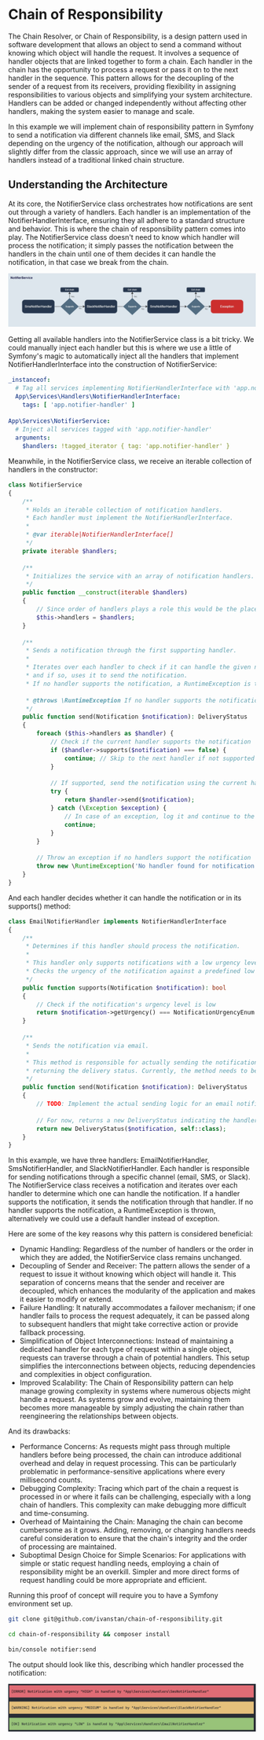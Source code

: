# Chain of Responsibility

The Chain Resolver, or Chain of Responsibility, is a design pattern used in software development that allows an object
to send a command without knowing which object will handle the request. It involves a sequence of handler objects that
are linked together to form a chain. Each handler in the chain has the opportunity to process a request or pass it on to
the next handler in the sequence. This pattern allows for the decoupling of the sender of a request from its receivers,
providing flexibility in assigning responsibilities to various objects and simplifying your system architecture.
Handlers can be added or changed independently without affecting other handlers, making the system easier to manage and
scale.

In this example we will implement chain of responsibility pattern in Symfony to send a notification via different
channels
like email, SMS, and Slack depending on the urgency of the notification, although our approach will slightly differ from
the classic approach, since we will use an array of handlers instead of a traditional linked chain structure.

## Understanding the Architecture

At its core, the NotifierService class orchestrates how notifications are sent out through a variety of handlers. Each
handler is an implementation of the NotifierHandlerInterface, ensuring they all adhere to a standard structure and
behavior. This is where the chain of responsibility pattern comes into play. The NotifierService class doesn't need to
know which handler will process the notification; it simply passes the notification between the handlers in the chain
until one of them decides it can handle the notification, in that case we break from the chain.

![Diagram.jpg](Diagram.jpg)

Getting all available handlers into the NotifierService class is a bit tricky. We could manually inject each handler
but this is where we use a little of Symfony's magic to automatically inject all the handlers that implement
NotifierHandlerInterface into the construction of NotifierService:

```yaml
_instanceof:
  # Tag all services implementing NotifierHandlerInterface with 'app.notifier-handler'
  App\Services\Handlers\NotifierHandlerInterface:
    tags: [ 'app.notifier-handler' ]

App\Services\NotifierService:
  # Inject all services tagged with 'app.notifier-handler'
  arguments:
    $handlers: !tagged_iterator { tag: 'app.notifier-handler' }
```

Meanwhile, in the NotifierService class, we receive an iterable collection of handlers in the constructor:

```php
class NotifierService
{
    /**
     * Holds an iterable collection of notification handlers.
     * Each handler must implement the NotifierHandlerInterface.
     *
     * @var iterable|NotifierHandlerInterface[]
     */
    private iterable $handlers;

    /**
     * Initializes the service with an array of notification handlers.
     */
    public function __construct(iterable $handlers)
    {
        // Since order of handlers plays a role this would be the place to correct it.
        $this->handlers = $handlers;
    }

    /**
     * Sends a notification through the first supporting handler.
     *
     * Iterates over each handler to check if it can handle the given notification,
     * and if so, uses it to send the notification.
     * If no handler supports the notification, a RuntimeException is thrown.
     
     * @throws \RuntimeException If no handler supports the notification.
     */
    public function send(Notification $notification): DeliveryStatus
    {
        foreach ($this->handlers as $handler) {
            // Check if the current handler supports the notification
            if ($handler->supports($notification) === false) {
                continue; // Skip to the next handler if not supported
            }

            // If supported, send the notification using the current handler and return the status
            try {
                return $handler->send($notification);
            } catch (\Exception $exception) {
                // In case of an exception, log it and continue to the next handler
                continue;
            }
        }

        // Throw an exception if no handlers support the notification
        throw new \RuntimeException('No handler found for notification');
    }
}
```

And each handler decides whether it can handle the notification or in its supports() method:

```php
class EmailNotifierHandler implements NotifierHandlerInterface
{
    /**
     * Determines if this handler should process the notification.
     *
     * This handler only supports notifications with a low urgency level.
     * Checks the urgency of the notification against a predefined low urgency level.
     */
    public function supports(Notification $notification): bool
    {
        // Check if the notification's urgency level is low
        return $notification->getUrgency() === NotificationUrgencyEnum::LOW;
    }

    /**
     * Sends the notification via email.
     *
     * This method is responsible for actually sending the notification and
     * returning the delivery status. Currently, the method needs to be fully implemented.
     */
    public function send(Notification $notification): DeliveryStatus
    {
        // TODO: Implement the actual sending logic for an email notification.

        // For now, returns a new DeliveryStatus indicating the handler class that processed it.
        return new DeliveryStatus($notification, self::class);
    }
}
```

In this example, we have three handlers: EmailNotifierHandler, SmsNotifierHandler, and SlackNotifierHandler. Each
handler is responsible for sending notifications through a specific channel (email, SMS, or Slack). The NotifierService
class receives a notification and iterates over each handler to determine which one can handle the notification. If a
handler supports the notification, it sends the notification through that handler. If no handler supports the
notification, a RuntimeException is thrown, alternatively we could use a default handler instead of exception.

Here are some of the key reasons why this pattern is considered beneficial:

- Dynamic Handling: Regardless of the number of handlers or the order in which they are added, the NotifierService class
  remains
  unchanged.
- Decoupling of Sender and Receiver: The pattern allows the sender of a request to issue it without knowing which object
  will handle it. This separation of concerns means that the sender and receiver are decoupled, which enhances the
  modularity of the application and makes it easier to modify or extend.
- Failure Handling: It naturally accommodates a failover mechanism; if one handler fails to process the request
  adequately, it can be passed along to subsequent handlers that might take corrective action or provide fallback
  processing.
- Simplification of Object Interconnections: Instead of maintaining a dedicated handler for each type of request within
  a single object, requests can traverse through a chain of potential handlers. This setup simplifies the
  interconnections between objects, reducing dependencies and complexities in object configuration.
- Improved Scalability: The Chain of Responsibility pattern can help manage growing complexity in systems where numerous
  objects might handle a request. As systems grow and evolve, maintaining them becomes more manageable by simply
  adjusting the chain rather than reengineering the relationships between objects.
  
And its drawbacks:
- Performance Concerns: As requests might pass through multiple handlers before being processed, the chain can introduce
  additional overhead and delay in request processing. This can be particularly problematic in performance-sensitive
  applications where every millisecond counts.
- Debugging Complexity: Tracing which part of the chain a request is processed in or where it fails can be challenging,
  especially with a long chain of handlers. This complexity can make debugging more difficult and time-consuming.
- Overhead of Maintaining the Chain: Managing the chain can become cumbersome as it grows. Adding, removing, or changing
  handlers needs careful consideration to ensure that the chain's integrity and the order of processing are maintained.
- Suboptimal Design Choice for Simple Scenarios: For applications with simple or static request handling needs,
  employing a chain of responsibility might be an overkill. Simpler and more direct forms of request handling could be
  more appropriate and efficient.

Running this proof of concept will require you to have a Symfony environment set up.

```bash
git clone git@github.com/ivanstan/chain-of-responsibility.git
```

```bash
cd chain-of-responsibility && composer install
```

```bash
bin/console notifier:send
```

The output should look like this, describing which handler processed the notification:

![output.png](output.png)
